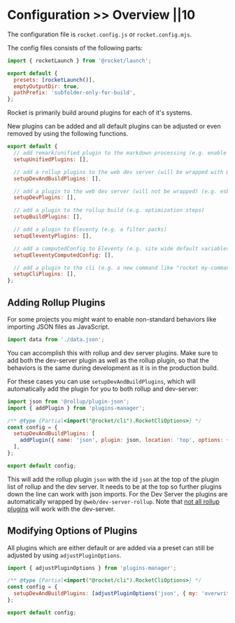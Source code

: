 # Configuration >> Overview ||10

The configuration file is `rocket.config.js` or `rocket.config.mjs`.

The config files consists of the following parts:

```js
import { rocketLaunch } from '@rocket/launch';

export default {
  presets: [rocketLaunch()],
  emptyOutputDir: true,
  pathPrefix: 'subfolder-only-for-build',
};
```

Rocket is primarily build around plugins for each of it's systems.

New plugins can be added and all default plugins can be adjusted or even removed by using the following functions.

```js
export default {
  // add remark/unified plugin to the markdown processing (e.g. enable special code blocks)
  setupUnifiedPlugins: [],

  // add a rollup plugins to the web dev server (will be wrapped with @web/dev-server-rollup) AND the rollup build (e.g. enable json importing)
  setupDevAndBuildPlugins: [],

  // add a plugin to the web dev server (will not be wrapped) (e.g. esbuild for typescript)
  setupDevPlugins: [],

  // add a plugin to the rollup build (e.g. optimization steps)
  setupBuildPlugins: [],

  // add a plugin to Eleventy (e.g. a filter packs)
  setupEleventyPlugins: [],

  // add a computedConfig to Eleventy (e.g. site wide default variables like socialMediaImage)
  setupEleventyComputedConfig: [],

  // add a plugin to the cli (e.g. a new command like "rocket my-command")
  setupCliPlugins: [],
};
```

## Adding Rollup Plugins

For some projects you might want to enable non-standard behaviors like importing JSON files as JavaScript.

```js
import data from './data.json';
```

You can accomplish this with rollup and dev server plugins. Make sure to add both the dev-server plugin as well as the rollup plugin, so that the behaviors is the same during development as it is in the production build.

For these cases you can use `setupDevAndBuildPlugins`, which will automatically add the plugin for you to both rollup and dev-server:

```js
import json from '@rollup/plugin-json';
import { addPlugin } from 'plugins-manager';

/** @type {Partial<import("@rocket/cli").RocketCliOptions>} */
const config = {
  setupDevAndBuildPlugins: [
    addPlugin({ name: 'json', plugin: json, location: 'top', options: { my: 'settings' } }),
  ],
};

export default config;
```

This will add the rollup plugin `json` with the id `json` at the top of the plugin list of rollup and the dev server. It needs to be at the top so further plugins down the line can work with json imports.
For the Dev Server the plugins are automatically wrapped by `@web/dev-server-rollup`. Note that [not all rollup plugins](https://modern-web.dev/docs/dev-server/plugins/rollup/#compatibility-with-rollup-plugins) will work with the dev-server.

## Modifying Options of Plugins

All plugins which are either default or are added via a preset can still be adjusted by using `adjustPluginOptions`.

```js
import { adjustPluginOptions } from 'plugins-manager';

/** @type {Partial<import("@rocket/cli").RocketCliOptions>} */
const config = {
  setupDevAndBuildPlugins: [adjustPluginOptions('json', { my: 'overwrite settings' })],
};

export default config;
```
